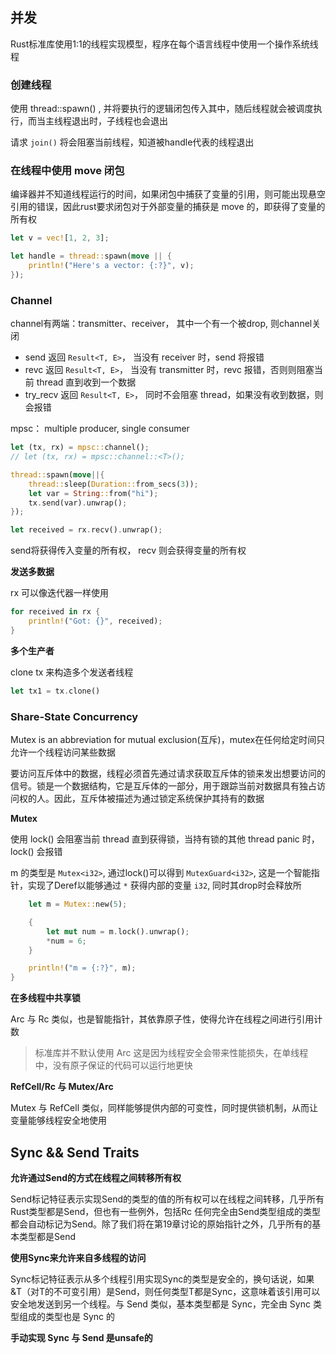 ## 并发

Rust标准库使用1:1的线程实现模型，程序在每个语言线程中使用一个操作系统线程

### 创建线程

使用 thread::spawn() , 并将要执行的逻辑闭包传入其中，随后线程就会被调度执行，而当主线程退出时，子线程也会退出

请求 `join()` 将会阻塞当前线程，知道被handle代表的线程退出

### 在线程中使用 move 闭包

编译器并不知道线程运行的时间，如果闭包中捕获了变量的引用，则可能出现悬空引用的错误，因此rust要求闭包对于外部变量的捕获是 move 的，即获得了变量的所有权

```rust
let v = vec![1, 2, 3];

let handle = thread::spawn(move || {
    println!("Here's a vector: {:?}", v);
});
```

### Channel

channel有两端：transmitter、receiver， 其中一个有一个被drop, 则channel关闭
- send 返回 `Result<T, E>`， 当没有 receiver 时，send 将报错
- revc 返回 `Result<T, E>`， 当没有 transmitter 时，revc 报错，否则则阻塞当前 thread 直到收到一个数据
- try_recv 返回 `Result<T, E>`， 同时不会阻塞 thread，如果没有收到数据，则会报错

mpsc： multiple producer, single consumer

```rust
let (tx, rx) = mpsc::channel();
// let (tx, rx) = mpsc::channel::<T>();

thread::spawn(move||{
    thread::sleep(Duration::from_secs(3));
    let var = String::from("hi");
    tx.send(var).unwrap();
});

let received = rx.recv().unwrap();
```

send将获得传入变量的所有权， recv 则会获得变量的所有权

**发送多数据**

rx 可以像迭代器一样使用

```rust
for received in rx {
    println!("Got: {}", received);
}
```

**多个生产者**

clone tx 来构造多个发送者线程

```rust
let tx1 = tx.clone()
```

### Share-State Concurrency

Mutex is an abbreviation for mutual exclusion(互斥)，mutex在任何给定时间只允许一个线程访问某些数据

要访问互斥体中的数据，线程必须首先通过请求获取互斥体的锁来发出想要访问的信号。锁是一个数据结构，它是互斥体的一部分，用于跟踪当前对数据具有独占访问权的人。因此，互斥体被描述为通过锁定系统保护其持有的数据

**Mutex<T>**

使用 lock() 会阻塞当前 thread 直到获得锁，当持有锁的其他 thread panic 时，lock() 会报错

m 的类型是 `Mutex<i32>`, 通过lock()可以得到 `MutexGuard<i32>`, 这是一个智能指针，实现了Deref以能够通过 `*` 获得内部的变量 `i32`, 同时其drop时会释放所

```rust
    let m = Mutex::new(5);

    {
        let mut num = m.lock().unwrap();
        *num = 6;
    }

    println!("m = {:?}", m);
}
```

**在多线程中共享锁**

Arc<T> 与 Rc<T> 类似，也是智能指针，其依靠原子性，使得允许在线程之间进行引用计数

> 标准库并不默认使用 Arc<T> 这是因为线程安全会带来性能损失，在单线程中，没有原子保证的代码可以运行地更快

**RefCell<T>/Rc<T> 与 Mutex<T>/Arc<T>**

Mutex<T> 与 RefCell<T> 类似，同样能够提供内部的可变性，同时提供锁机制，从而让变量能够线程安全地使用


## Sync && Send Traits

**允许通过Send的方式在线程之间转移所有权**

Send标记特征表示实现Send的类型的值的所有权可以在线程之间转移，几乎所有Rust类型都是Send，但也有一些例外，包括Rc<T>
任何完全由Send类型组成的类型都会自动标记为Send。除了我们将在第19章讨论的原始指针之外，几乎所有的基本类型都是Send

**使用Sync来允许来自多线程的访问**

Sync标记特征表示从多个线程引用实现Sync的类型是安全的，换句话说，如果&T（对T的不可变引用）是Send，则任何类型T都是Sync，这意味着该引用可以安全地发送到另一个线程。与 Send 类似，基本类型都是 Sync，完全由 Sync 类型组成的类型也是 Sync 的

**手动实现 Sync 与 Send 是unsafe的**